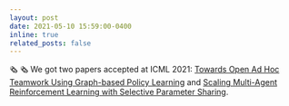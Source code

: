 ```yaml
---
layout: post
date: 2021-05-10 15:59:00-0400
inline: true
related_posts: false
---
```


:newspaper_roll: :newspaper_roll: We got two papers accepted at ICML 2021: <a href='http://proceedings.mlr.press/v139/rahman21a/rahman21a.pdf'>Towards Open Ad Hoc Teamwork Using Graph-based Policy Learning</a> and <a href='http://proceedings.mlr.press/v139/christianos21a/christianos21a.pdf'>Scaling Multi-Agent Reinforcement Learning with Selective Parameter Sharing</a>.
